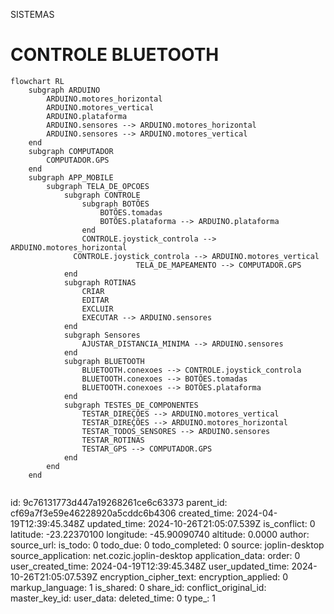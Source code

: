 SISTEMAS

# CONTROLE BLUETOOTH

```mermaid
flowchart RL
    subgraph ARDUINO
        ARDUINO.motores_horizontal
        ARDUINO.motores_vertical
        ARDUINO.plataforma
        ARDUINO.sensores --> ARDUINO.motores_horizontal
        ARDUINO.sensores --> ARDUINO.motores_vertical
    end
    subgraph COMPUTADOR
        COMPUTADOR.GPS
    end
    subgraph APP_MOBILE
        subgraph TELA_DE_OPCOES
            subgraph CONTROLE
                subgraph BOTÕES
                    BOTÕES.tomadas
                    BOTÕES.plataforma --> ARDUINO.plataforma
                end
                CONTROLE.joystick_controla --> ARDUINO.motores_horizontal
              CONTROLE.joystick_controla --> ARDUINO.motores_vertical
			  				TELA_DE_MAPEAMENTO --> COMPUTADOR.GPS
            end
            subgraph ROTINAS
                CRIAR
                EDITAR
                EXCLUIR
                EXECUTAR --> ARDUINO.sensores
            end
            subgraph Sensores
                AJUSTAR_DISTANCIA_MINIMA --> ARDUINO.sensores
            end
            subgraph BLUETOOTH
                BLUETOOTH.conexoes --> CONTROLE.joystick_controla
                BLUETOOTH.conexoes --> BOTÕES.tomadas
                BLUETOOTH.conexoes --> BOTÕES.plataforma
            end
            subgraph TESTES_DE_COMPONENTES
                TESTAR_DIREÇÕES --> ARDUINO.motores_vertical
                TESTAR_DIREÇÕES --> ARDUINO.motores_horizontal
                TESTAR_TODOS_SENSORES --> ARDUINO.sensores
                TESTAR_ROTINAS 
                TESTAR_GPS --> COMPUTADOR.GPS
            end
        end
    end


```


id: 9c76131773d447a19268261ce6c63373
parent_id: cf69a7f3e59e46228920a5cddc6b4306
created_time: 2024-04-19T12:39:45.348Z
updated_time: 2024-10-26T21:05:07.539Z
is_conflict: 0
latitude: -23.22370100
longitude: -45.90090740
altitude: 0.0000
author: 
source_url: 
is_todo: 0
todo_due: 0
todo_completed: 0
source: joplin-desktop
source_application: net.cozic.joplin-desktop
application_data: 
order: 0
user_created_time: 2024-04-19T12:39:45.348Z
user_updated_time: 2024-10-26T21:05:07.539Z
encryption_cipher_text: 
encryption_applied: 0
markup_language: 1
is_shared: 0
share_id: 
conflict_original_id: 
master_key_id: 
user_data: 
deleted_time: 0
type_: 1
